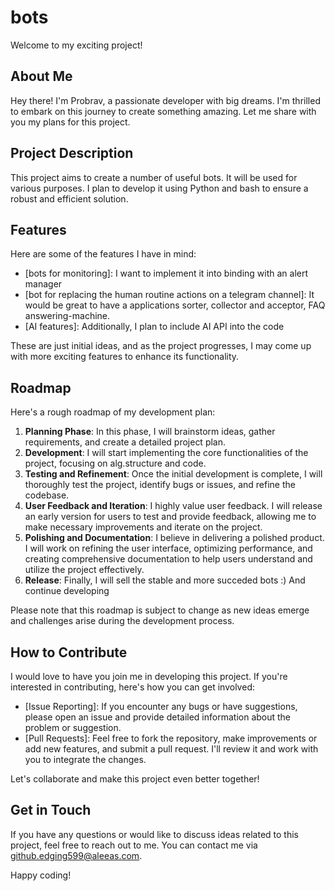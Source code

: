# bots

Welcome to my exciting project!

## About Me

Hey there! I'm Probrav, a passionate developer with big dreams. I'm thrilled to embark on this journey to create something amazing. Let me share with you my plans for this project.

## Project Description

This project aims to create a number of useful bots. It will be used for various purposes. I plan to develop it using Python and bash to ensure a robust and efficient solution.

## Features

Here are some of the features I have in mind:

- [bots for monitoring]: I want to implement it into binding with an alert manager
- [bot for replacing the human routine actions on a telegram channel]: It would be great to have a applications sorter, collector and acceptor, FAQ answering-machine.
- [AI features]: Additionally, I plan to include AI API into the code

These are just initial ideas, and as the project progresses, I may come up with more exciting features to enhance its functionality.

## Roadmap

Here's a rough roadmap of my development plan:

1. **Planning Phase**: In this phase, I will brainstorm ideas, gather requirements, and create a detailed project plan.
2. **Development**: I will start implementing the core functionalities of the project, focusing on alg.structure and code.
3. **Testing and Refinement**: Once the initial development is complete, I will thoroughly test the project, identify bugs or issues, and refine the codebase.
4. **User Feedback and Iteration**: I highly value user feedback. I will release an early version for users to test and provide feedback, allowing me to make necessary improvements and iterate on the project.
5. **Polishing and Documentation**: I believe in delivering a polished product. I will work on refining the user interface, optimizing performance, and creating comprehensive documentation to help users understand and utilize the project effectively.
6. **Release**: Finally, I will sell the stable and more succeded bots :) And continue developing

Please note that this roadmap is subject to change as new ideas emerge and challenges arise during the development process.

## How to Contribute

I would love to have you join me in developing this project. If you're interested in contributing, here's how you can get involved:

- [Issue Reporting]: If you encounter any bugs or have suggestions, please open an issue and provide detailed information about the problem or suggestion.
- [Pull Requests]: Feel free to fork the repository, make improvements or add new features, and submit a pull request. I'll review it and work with you to integrate the changes.

Let's collaborate and make this project even better together!

## Get in Touch

If you have any questions or would like to discuss ideas related to this project, feel free to reach out to me. You can contact me via github.edging599@aleeas.com.

Happy coding!
